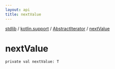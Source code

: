 ```yaml
---
layout: api
title: nextValue
---
```

[stdlib](../../index.md) / [kotlin.support](../index.md) / [AbstractIterator](index.md) / [nextValue](nextValue.md)

# nextValue

```
private val nextValue: T
```
